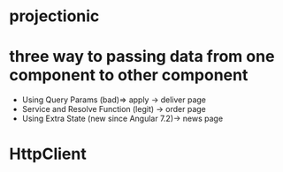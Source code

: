 # projectionic
# three way to passing data from one component to other component 
  - Using Query Params (bad)=> apply -> deliver page
  - Service and Resolve Function (legit) -> order page
  - Using Extra State (new since Angular 7.2)-> news page
# HttpClient
